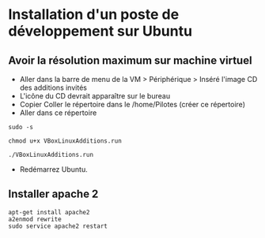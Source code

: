 Installation d'un poste de développement sur Ubuntu
==

Avoir la résolution maximum sur machine virtuel
--
- Aller dans la barre de menu de la VM > Périphérique > Inséré l'image CD des additions invités
- L'icône du CD devrait apparaître sur le bureau
- Copier Coller le répertoire dans le /home/Pilotes (créer ce répertoire)
- Aller dans ce répertoire
<pre><code>sudo -s</code></pre>
<pre><code>chmod u+x VBoxLinuxAdditions.run</code></pre>
<pre><code>./VBoxLinuxAdditions.run</code></pre>
- Redémarrez Ubuntu.

Installer apache 2
--
<pre><code>apt-get install apache2
a2enmod rewrite
sudo service apache2 restart</code></pre>


